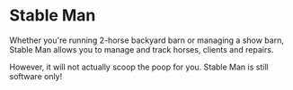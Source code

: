 # Stable Man

Whether you're running 2-horse backyard barn or managing a show barn, Stable Man allows you to manage and track horses, clients and repairs.

However, it will not actually scoop the poop for you. Stable Man is still software only! 
